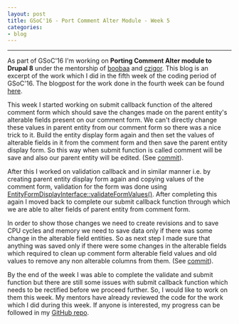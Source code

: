 ```yaml
---
layout: post
title: GSoC'16 - Port Comment Alter Module - Week 5
categories:
- blog
---
```


---

As part of GSoC'16 I'm working on **Porting Comment Alter module to Drupal 8** under the mentorship of [boobaa][] and [czigor][]. This blog is an excerpt of the work which I did in the fifth week of the coding period of GSoC'16. The blogpost for the work done in the fourth week can be found [here][previous_blog].

This week I started working on submit callback function of the altered comment form which should save the changes made on the parent entity's alterable fields present on our comment form. We can't directly change these values in parent entity from our comment form so there was a nice trick to it. Build the entity display form again and then set the values of alterable fields in it from the comment form and then save the parent entity display form. So this way when submit function is called comment will be save and also our parent entity will be edited. (See [commit][1]).

After this I worked on validation callback and in similar manner i.e. by creating parent entity display form again and copying values of the comment form, validation for the form was done using [EntityFormDisplayInterface::validateFormValues()][2]. After completing this again I moved back to complete our submit callback function through which we are able to alter fields of parent entity from comment form.

In order to show those changes we need to create revisions and to save CPU cycles and memory we need to save data only if there was some change in the alterable field entities. So as next step I made sure that anything was saved only if there were some changes in the alterable fields which required to clean up comment form alterable field values and old values to remove any non alterable columns from them. (See [commit][3]).

By the end of the week I was able to complete the validate and submit function but there are still some issues with submit callback function which needs to be rectified before we proceed further. So, I would like to work on them this week. My mentors have already reviewed the code for the work which I did during this week. If anyone is interested, my progress can be followed in my [GitHub repo][github_repo].

[boobaa]:https://www.drupal.org/u/boobaa
[czigor]:https://www.drupal.org/u/czigor
[github_repo]:https://github.com/anchal29/comment_alter
[previous_blog]:../20/GSoC-16-Port-Comment-Alter-Module-Week-4.html
[1]:https://github.com/anchal29/comment_alter/commit/5a1a91c62e4259c26f0205a0a1a2a5e349619b4e
[2]:https://api.drupal.org/api/drupal/core%21lib%21Drupal%21Core%21Entity%21Display%21EntityFormDisplayInterface.php/function/EntityFormDisplayInterface%3A%3AvalidateFormValues/8.2.x
[3]:https://github.com/anchal29/comment_alter/commit/bbc6f7ac240642f53a8a4caea260c7249bc0668d
